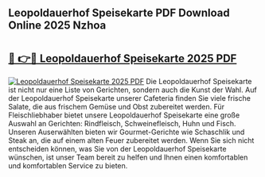 ## Leopoldauerhof Speisekarte PDF Download Online 2025 Nzhoa

# <h2><a href="http://gc6in5m.nevu.top/?p=Leopoldauerhof+Speisekarte">🔗 👉🔴 Leopoldauerhof Speisekarte 2025 PDF</a></h2>

[![Leopoldauerhof Speisekarte 2025 PDF](https://i.imgur.com/dBaPXMq.png)](http://gc6in5m.nevu.top/?p=Leopoldauerhof+Speisekarte)
Die Leopoldauerhof Speisekarte ist nicht nur eine Liste von Gerichten, sondern auch die Kunst der Wahl. Auf der Leopoldauerhof Speisekarte unserer Cafeteria finden Sie viele frische Salate, die aus frischem Gemüse und Obst zubereitet werden. Für Fleischliebhaber bietet unsere Leopoldauerhof Speisekarte eine große Auswahl an Gerichten: Rindfleisch, Schweinefleisch, Huhn und Fisch. Unseren Auserwählten bieten wir Gourmet-Gerichte wie Schaschlik und Steak an, die auf einem alten Feuer zubereitet werden. Wenn Sie sich nicht entscheiden können, was Sie von der Leopoldauerhof Speisekarte wünschen, ist unser Team bereit zu helfen und Ihnen einen komfortablen und komfortablen Service zu bieten.
